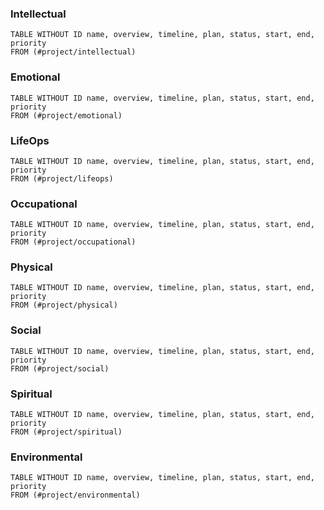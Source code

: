 ### Intellectual
```dataview
TABLE WITHOUT ID name, overview, timeline, plan, status, start, end, priority
FROM (#project/intellectual)
```

### Emotional
```dataview
TABLE WITHOUT ID name, overview, timeline, plan, status, start, end, priority
FROM (#project/emotional)
```

### LifeOps
```dataview
TABLE WITHOUT ID name, overview, timeline, plan, status, start, end, priority
FROM (#project/lifeops)
```

### Occupational
```dataview
TABLE WITHOUT ID name, overview, timeline, plan, status, start, end, priority
FROM (#project/occupational)
```

### Physical
```dataview
TABLE WITHOUT ID name, overview, timeline, plan, status, start, end, priority
FROM (#project/physical)
```

### Social
```dataview
TABLE WITHOUT ID name, overview, timeline, plan, status, start, end, priority
FROM (#project/social)
```

### Spiritual
```dataview
TABLE WITHOUT ID name, overview, timeline, plan, status, start, end, priority
FROM (#project/spiritual)
```

### Environmental
```dataview
TABLE WITHOUT ID name, overview, timeline, plan, status, start, end, priority
FROM (#project/environmental)
```
